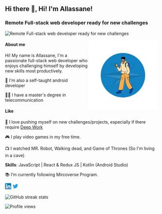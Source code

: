 <h2>Hi there 👋, Hi! I'm Allassane!</h2>

### Remote Full-stack web developer ready for new challenges
![Remote Full-stack web developer ready for new challenges <img width="30px" src="./images/icons8-boussole.gif" alt="Compas logo" />](https://www.arkasoftwares.com/blog/wp-content/uploads/2021/01/header_banner-6.jpg)

<img align='right' src="./images/banner.png" width="230">

#### About me

Hi! My name is Allassane, I'm a passionate full-stack web developer who enjoys challenging himself by developing new skills most productively.

📱 I'm also a self-taught android developer

👨‍🎓 I have a master's degree in telecommunication

#### Like

🧭 I love pushing myself on new challenges/projects, especially if there require [Deep Work](https://www.calnewport.com/books/deep-work/)

🎮 I play video games in my free time. 

📺 I watched MR. Robot, Walking dead, and Game of Thrones (So I'm living in a cave) 


**Skills**: JavaScript | React & Redux JS | Kotlin (Android Studio)

📚  I’m currently following Mircoverse Program.

<p><a href="" style="text-decoration: none;"><img src="./images/Linkedin.png" width="20px" alt="Linkdin"></a>  <a href=""  style="text-decoration: none;"> <img src="./images/twitter.png" width="20px" alt="Twitter"></a> </p>


![GitHub streak stats](https://streak-stats.demolab.com/?user=Trast00)  

![Profile views](https://gpvc.arturio.dev/Trast00)  

